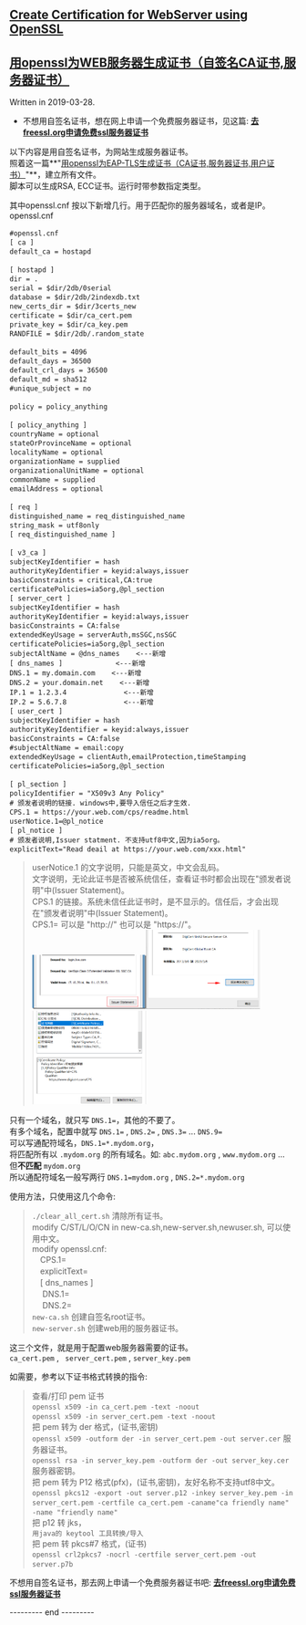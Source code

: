 ## [Create Certification for WebServer using OpenSSL](https://github.com/osnosn/HowTo/blob/master/OpenSSL/Create_CERTs_for_WebeServer_using_openssl.md)
## [用openssl为WEB服务器生成证书（自签名CA证书,服务器证书）](https://www.cnblogs.com/osnosn/p/10608455.html) 
Written in 2019-03-28.

* 不想用自签名证书，想在网上申请一个免费服务器证书，见这篇: **[去freessl.org申请免费ssl服务器证书](https://www.cnblogs.com/osnosn/p/10627969.html)**   

以下内容是用自签名证书，为网站生成服务器证书。   
照着这一篇**"[用openssl为EAP-TLS生成证书（CA证书,服务器证书,用户证书）](https://github.com/osnosn/HowTo/blob/master/OpenSSL/Create_CERTs_for_EAP-TLS_using_openssl.md)"**，建立所有文件。   
脚本可以生成RSA, ECC证书。运行时带参数指定类型。    

其中openssl.cnf 按以下新增几行。用于匹配你的服务器域名，或者是IP。   
openssl.cnf
```
#openssl.cnf
[ ca ]
default_ca = hostapd

[ hostapd ]
dir = .
serial = $dir/2db/0serial
database = $dir/2db/2indexdb.txt
new_certs_dir = $dir/3certs_new
certificate = $dir/ca_cert.pem
private_key = $dir/ca_key.pem
RANDFILE = $dir/2db/.random_state

default_bits = 4096
default_days = 36500
default_crl_days = 36500
default_md = sha512
#unique_subject = no

policy = policy_anything

[ policy_anything ]
countryName = optional
stateOrProvinceName = optional
localityName = optional
organizationName = supplied
organizationalUnitName = optional
commonName = supplied
emailAddress = optional

[ req ]
distinguished_name = req_distinguished_name
string_mask = utf8only
[ req_distinguished_name ]

[ v3_ca ]
subjectKeyIdentifier = hash
authorityKeyIdentifier = keyid:always,issuer
basicConstraints = critical,CA:true
certificatePolicies=ia5org,@pl_section
[ server_cert ]
subjectKeyIdentifier = hash
authorityKeyIdentifier = keyid:always,issuer
basicConstraints = CA:false
extendedKeyUsage = serverAuth,msSGC,nsSGC
certificatePolicies=ia5org,@pl_section
subjectAltName = @dns_names    <---新增
[ dns_names ]             <---新增
DNS.1 = my.domain.com    <---新增
DNS.2 = your.domain.net    <---新增
IP.1 = 1.2.3.4              <---新增
IP.2 = 5.6.7.8              <---新增
[ user_cert ]
subjectKeyIdentifier = hash
authorityKeyIdentifier = keyid:always,issuer
basicConstraints = CA:false
#subjectAltName = email:copy
extendedKeyUsage = clientAuth,emailProtection,timeStamping
certificatePolicies=ia5org,@pl_section

[ pl_section ]
policyIdentifier = "X509v3 Any Policy"
# 颁发者说明的链接. windows中,要导入信任之后才生效.
CPS.1 = https://your.web.com/cps/readme.html
userNotice.1=@pl_notice
[ pl_notice ]
# 颁发者说明,Issuer statment. 不支持utf8中文,因为ia5org。
explicitText="Read deail at https://your.web.com/xxx.html"
```
> userNotice.1 的文字说明，只能是英文，中文会乱码。   
> 文字说明，无论此证书是否被系统信任，查看证书时都会出现在"颁发者说明"中(Issuer Statement)。   
> CPS.1 的链接。系统未信任此证书时，是不显示的。信任后，才会出现在"颁发者说明"中(Issuer Statement)。  
> CPS.1= 可以是 "http://" 也可以是 "https://"。   
> <img src="https://github.com/osnosn/HowTo/raw/master/OpenSSL/images/EAP-TLS1.png" width="200" /><img src="https://github.com/osnosn/HowTo/raw/master/OpenSSL/images/EAP-TLS2.png" width="200" /><img src="https://github.com/osnosn/HowTo/raw/master/OpenSSL/images/EAP-TLS3.png" width="200" />

只有一个域名，就只写 `DNS.1=`，其他的不要了。   
有多个域名，配置中就写 `DNS.1=` , `DNS.2=` , `DNS.3=` ... `DNS.9=`   
可以写通配符域名，`DNS.1=*.mydom.org`，   
将匹配所有以 `.mydom.org` 的所有域名。如: `abc.mydom.org` , `www.mydom.org` ...   
但**不匹配** `mydom.org`    
所以通配符域名一般写两行 `DNS.1=mydom.org` , `DNS.2=*.mydom.org`   

使用方法，只使用这几个命令:   
>    `./clear_all_cert.sh` 清除所有证书。   
>  modify C/ST/L/O/CN in new-ca.sh,new-server.sh,newuser.sh, 可以使用中文。   
>  modify openssl.cnf:   
>  　CPS.1=   
>  　explicitText=   
>  　[ dns_names ]   
>  　 DNS.1=   
>  　 DNS.2=   
> `new-ca.sh` 创建自签名root证书。   
> `new-server.sh` 创建web用的服务器证书。   

这三个文件，就是用于配置web服务器需要的证书。   
`ca_cert.pem` , ` server_cert.pem` , `server_key.pem`

如需要，参考以下证书格式转换的指令:   
> 查看/打印 pem 证书   
> `openssl x509 -in ca_cert.pem -text -noout`  
> `openssl x509 -in server_cert.pem -text -noout`  
> 把 pem 转为 der 格式，(证书,密钥)     
> `openssl x509 -outform der -in server_cert.pem -out server.cer` 服务器证书。  
> `openssl rsa -in server_key.pem -outform der -out server_key.cer` 服务器密钥。  
> 把 pem 转为 P12 格式(pfx)，(证书,密钥)，友好名称不支持utf8中文。  
> `openssl pkcs12 -export -out server.p12 -inkey server_key.pem -in server_cert.pem -certfile ca_cert.pem -caname"ca friendly name" -name "friendly name"`   
> 把 p12 转 jks，   
> `用java的 keytool 工具转换/导入`   
> 把 pem 转 pkcs#7 格式，(证书)   
> `openssl crl2pkcs7 -nocrl -certfile server_cert.pem -out server.p7b`   

不想用自签名证书，那去网上申请一个免费服务器证书吧: **[去freessl.org申请免费ssl服务器证书](https://www.cnblogs.com/osnosn/p/10627969.html)**   

--------- end ---------
